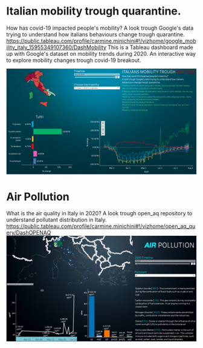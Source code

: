 # Italian mobility trough quarantine.
How has covid-19 impacted people's mobility? A look trough Google's data trying to understand how italians behaviours change trough quarantine.
https://public.tableau.com/profile/carmine.minichini#!/vizhome/google_mobility_italy_15955349107360/DashMobility
This is a Tableau dashboard made up with Google's dataset on mobility trends during 2020. An interactive way to explore mobility changes trough covid-19 breakout.

![Screenshot](Schermata1.png)

# Air Pollution
What is the air quality in Italy in 2020? A look trough open_aq repository to understand pollutant distribution in Italy.
https://public.tableau.com/profile/carmine.minichini#!/vizhome/open_aq_query/DashOPENAQ
![Screenshot](Schermata2.png)
